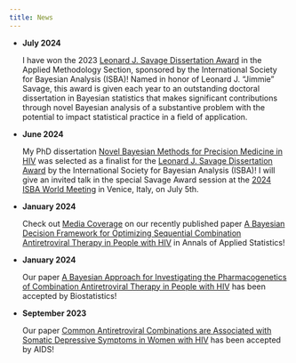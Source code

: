 ```yaml
---
title: News
---
```


- **July 2024**

  I have won the 2023 [Leonard J. Savage Dissertation Award](https://bayesian.org/project/savage-award/) in the Applied Methodology Section, sponsored by the International Society for Bayesian Analysis (ISBA)! Named in honor of Leonard J. “Jimmie” Savage, this award is given each year to an outstanding doctoral dissertation in Bayesian statistics that makes significant contributions through novel Bayesian analysis of a substantive problem with the potential to impact statistical practice in a field of application.

- **June 2024**

  My PhD dissertation [Novel Bayesian Methods for Precision Medicine in HIV](https://bluejw.github.io/publication/dissertation/) was selected as a finalist for the [Leonard J. Savage Dissertation Award](https://bayesian.org/project/savage-award/) by the International Society for Bayesian Analysis (ISBA)! I will give an invited talk in the special Savage Award session at the [2024 ISBA World Meeting](https://www.unive.it/web/en/2208/home) in Venice, Italy, on July 5th.

- **January 2024**

  Check out [Media Coverage](https://engineering.jhu.edu/ams/news/researchers-develop-personalized-therapy-decision-making-framework-to-optimize-hiv-treatment/) on our recently published paper [A Bayesian Decision Framework for Optimizing Sequential Combination Antiretroviral Therapy in People with HIV](https://bluejw.github.io/publication/optimal_decision/) in Annals of Applied Statistics!

- **January 2024**

  Our paper [A Bayesian Approach for Investigating the Pharmacogenetics of Combination Antiretroviral Therapy in People with HIV](https://bluejw.github.io/publication/pharmacogenetics/) has been accepted by Biostatistics!

- **September 2023**

  Our paper [Common Antiretroviral Combinations are Associated with Somatic Depressive Symptoms in Women with HIV](https://bluejw.github.io/publication/common_cart/) has been accepted by AIDS!
